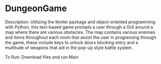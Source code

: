 # DungeonGame
Description:
  Utilizing the tkniter package and object-oriented programming with Python, 
  this text-based game prompts a user through a GUI around a map where there are various obstacles. 
  The map contains various enemies and items throughout each room that assist the user 
  in progressing through the game, these include keys to unlock doors blocking entry 
  and a multitude of weapons that aid in the pop-up style battle system. 

To Run:
Download files and run Main
